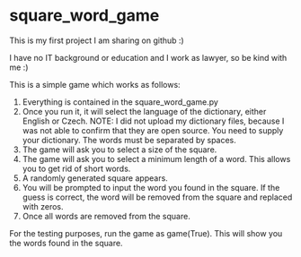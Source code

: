 # square_word_game
This is my first project I am sharing on github :)

I have no IT background or education and I work as lawyer, so be kind with me :)

This is a simple game which works as follows:
1. Everything is contained in the square_word_game.py
2. Once you run it, it will select the language of the dictionary, either English or Czech. NOTE: I did not upload my dictionary files, because I was not able to confirm that they are open source. You need to supply your dictionary. The words must be separated by spaces.
3. The game will ask you to select a size of the square.
4. The game will ask you to select a minimum length of a word. This allows you to get rid of short words.
5. A randomly generated square appears.
6. You will be prompted to input the word you found in the square. If the guess is correct, the word will be removed from the square and replaced with zeros.
7. Once all words are removed from the square.

For the testing purposes, run the game as game(True). This will show you the words found in the square.

